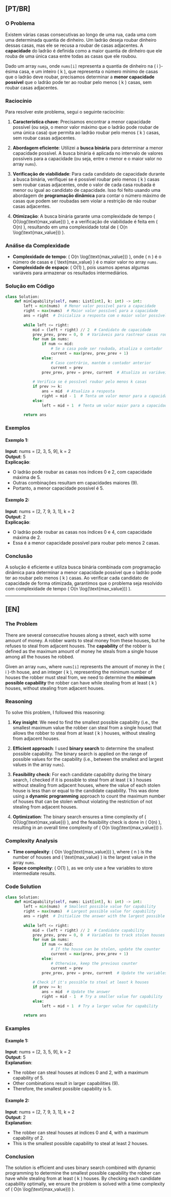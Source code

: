 ## [PT/BR]

### O Problema

Existem várias casas consecutivas ao longo de uma rua, cada uma com uma determinada quantia de dinheiro. Um ladrão deseja roubar dinheiro dessas casas, mas ele se recusa a roubar de casas adjacentes. A **capacidade** do ladrão é definida como a maior quantia de dinheiro que ele rouba de uma única casa entre todas as casas que ele roubou.

Dado um array `nums`, onde `nums[i]` representa a quantia de dinheiro na \( i \)-ésima casa, e um inteiro \( k \), que representa o número mínimo de casas que o ladrão deve roubar, precisamos determinar a **menor capacidade possível** que o ladrão pode ter ao roubar pelo menos \( k \) casas, sem roubar casas adjacentes.

### Raciocínio

Para resolver este problema, segui o seguinte raciocínio:

1. **Característica chave**: Precisamos encontrar a menor capacidade possível (ou seja, o menor valor máximo que o ladrão pode roubar de uma única casa) que permita ao ladrão roubar pelo menos \( k \) casas, sem roubar casas adjacentes.

2. **Abordagem eficiente**: Utilizei a **busca binária** para determinar a menor capacidade possível. A busca binária é aplicada no intervalo de valores possíveis para a capacidade (ou seja, entre o menor e o maior valor no array `nums`).

3. **Verificação de viabilidade**: Para cada candidato de capacidade durante a busca binária, verifiquei se é possível roubar pelo menos \( k \) casas sem roubar casas adjacentes, onde o valor de cada casa roubada é menor ou igual ao candidato de capacidade. Isso foi feito usando uma abordagem de **programação dinâmica** para contar o número máximo de casas que podem ser roubadas sem violar a restrição de não roubar casas adjacentes.

4. **Otimização**: A busca binária garante uma complexidade de tempo \( O(\log(\text{max\_value})) \), e a verificação de viabilidade é feita em \( O(n) \), resultando em uma complexidade total de \( O(n \log(\text{max\_value})) \).

### Análise da Complexidade

- **Complexidade de tempo**: \( O(n \log(\text{max\_value})) \), onde \( n \) é o número de casas e \( \text{max\_value} \) é o maior valor no array `nums`.
- **Complexidade de espaço**: \( O(1) \), pois usamos apenas algumas variáveis para armazenar os resultados intermediários.

### Solução em Código

```python
class Solution:
    def minCapability(self, nums: List[int], k: int) -> int:
        left = min(nums)  # Menor valor possível para a capacidade
        right = max(nums)  # Maior valor possível para a capacidade
        ans = right  # Inicializa a resposta com o maior valor possível
        
        while left <= right:
            mid = (left + right) // 2  # Candidato de capacidade
            prev_prev, prev = 0, 0  # Variáveis para rastrear casas roubadas
            for num in nums:
                if num <= mid:
                    # Se a casa pode ser roubada, atualiza o contador
                    current = max(prev, prev_prev + 1)
                else:
                    # Caso contrário, mantém o contador anterior
                    current = prev
                prev_prev, prev = prev, current  # Atualiza as variáveis
            
            # Verifica se é possível roubar pelo menos k casas
            if prev >= k:
                ans = mid  # Atualiza a resposta
                right = mid - 1  # Tenta um valor menor para a capacidade
            else:
                left = mid + 1  # Tenta um valor maior para a capacidade
        
        return ans
```

### Exemplos

#### Exemplo 1:
**Input**: nums = [2, 3, 5, 9], k = 2  
**Output**: 5  
**Explicação**:  
- O ladrão pode roubar as casas nos índices 0 e 2, com capacidade máxima de 5.  
- Outras combinações resultam em capacidades maiores (9).  
- Portanto, a menor capacidade possível é 5.

#### Exemplo 2:
**Input**: nums = [2, 7, 9, 3, 1], k = 2  
**Output**: 2  
**Explicação**:  
- O ladrão pode roubar as casas nos índices 0 e 4, com capacidade máxima de 2.  
- Essa é a menor capacidade possível para roubar pelo menos 2 casas.

### Conclusão

A solução é eficiente e utiliza busca binária combinada com programação dinâmica para determinar a menor capacidade possível que o ladrão pode ter ao roubar pelo menos \( k \) casas. Ao verificar cada candidato de capacidade de forma otimizada, garantimos que o problema seja resolvido com complexidade de tempo \( O(n \log(\text{max\_value})) \).

---

## [EN]

### The Problem

There are several consecutive houses along a street, each with some amount of money. A robber wants to steal money from these houses, but he refuses to steal from adjacent houses. The **capability** of the robber is defined as the maximum amount of money he steals from a single house among all the houses he robbed.

Given an array `nums`, where `nums[i]` represents the amount of money in the \( i \)-th house, and an integer \( k \), representing the minimum number of houses the robber must steal from, we need to determine the **minimum possible capability** the robber can have while stealing from at least \( k \) houses, without stealing from adjacent houses.

### Reasoning

To solve this problem, I followed this reasoning:

1. **Key insight**: We need to find the smallest possible capability (i.e., the smallest maximum value the robber can steal from a single house) that allows the robber to steal from at least \( k \) houses, without stealing from adjacent houses.

2. **Efficient approach**: I used **binary search** to determine the smallest possible capability. The binary search is applied on the range of possible values for the capability (i.e., between the smallest and largest values in the array `nums`).

3. **Feasibility check**: For each candidate capability during the binary search, I checked if it is possible to steal from at least \( k \) houses without stealing from adjacent houses, where the value of each stolen house is less than or equal to the candidate capability. This was done using a **dynamic programming** approach to count the maximum number of houses that can be stolen without violating the restriction of not stealing from adjacent houses.

4. **Optimization**: The binary search ensures a time complexity of \( O(\log(\text{max\_value})) \), and the feasibility check is done in \( O(n) \), resulting in an overall time complexity of \( O(n \log(\text{max\_value})) \).

### Complexity Analysis

- **Time complexity**: \( O(n \log(\text{max\_value})) \), where \( n \) is the number of houses and \( \text{max\_value} \) is the largest value in the array `nums`.
- **Space complexity**: \( O(1) \), as we only use a few variables to store intermediate results.

### Code Solution

```python
class Solution:
    def minCapability(self, nums: List[int], k: int) -> int:
        left = min(nums)  # Smallest possible value for capability
        right = max(nums)  # Largest possible value for capability
        ans = right  # Initialize the answer with the largest possible value
        
        while left <= right:
            mid = (left + right) // 2  # Candidate capability
            prev_prev, prev = 0, 0  # Variables to track stolen houses
            for num in nums:
                if num <= mid:
                    # If the house can be stolen, update the counter
                    current = max(prev, prev_prev + 1)
                else:
                    # Otherwise, keep the previous counter
                    current = prev
                prev_prev, prev = prev, current  # Update the variables
            
            # Check if it's possible to steal at least k houses
            if prev >= k:
                ans = mid  # Update the answer
                right = mid - 1  # Try a smaller value for capability
            else:
                left = mid + 1  # Try a larger value for capability
        
        return ans
```

### Examples

#### Example 1:
**Input**: nums = [2, 3, 5, 9], k = 2  
**Output**: 5  
**Explanation**:  
- The robber can steal houses at indices 0 and 2, with a maximum capability of 5.  
- Other combinations result in larger capabilities (9).  
- Therefore, the smallest possible capability is 5.

#### Example 2:
**Input**: nums = [2, 7, 9, 3, 1], k = 2  
**Output**: 2  
**Explanation**:  
- The robber can steal houses at indices 0 and 4, with a maximum capability of 2.  
- This is the smallest possible capability to steal at least 2 houses.

### Conclusion

The solution is efficient and uses binary search combined with dynamic programming to determine the smallest possible capability the robber can have while stealing from at least \( k \) houses. By checking each candidate capability optimally, we ensure the problem is solved with a time complexity of \( O(n \log(\text{max\_value})) \).